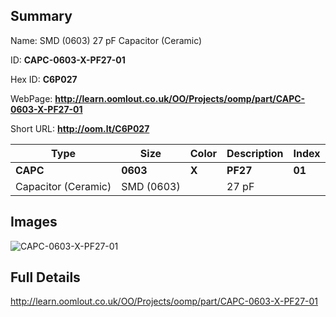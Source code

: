 

## Summary
 
Name: SMD (0603) 27 pF Capacitor (Ceramic)

ID: __CAPC-0603-X-PF27-01__

Hex ID: __C6P027__

WebPage: __http://learn.oomlout.co.uk/OO/Projects/oomp/part/CAPC-0603-X-PF27-01__

Short URL: __http://oom.lt/C6P027__


| Type   | Size   | Color   | Description   | Index   |    
| ----- | ------   | ------   | -----   | ----   |    
| __CAPC__   					| __0603__   					| __X__    						| __PF27__    					| __01__ |    
| Capacitor (Ceramic)		| SMD (0603)	| 		| 27 pF	| 	|

## Images
![CAPC-0603-X-PF27-01](http://oomlout.com/oomp-gen/parts/CAPC-0603-X-PF27-01/CAPC-0603-X-PF27-01_420.jpg)

## Full Details

 http://learn.oomlout.co.uk/OO/Projects/oomp/part/CAPC-0603-X-PF27-01

